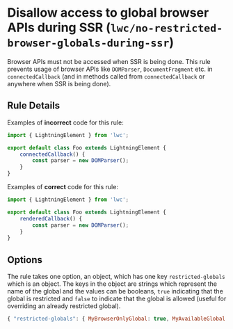 # Disallow access to global browser APIs during SSR (`lwc/no-restricted-browser-globals-during-ssr`)

Browser APIs must not be accessed when SSR is being done. This rule prevents usage of browser APIs like `DOMParser`, `DocumentFragment` etc.
in `connectedCallback` (and in methods called from `connectedCallback` or anywhere when SSR is being done).

## Rule Details

Examples of **incorrect** code for this rule:

```js
import { LightningElement } from 'lwc';

export default class Foo extends LightningElement {
    connectedCallback() {
        const parser = new DOMParser();
    }
}
```

Examples of **correct** code for this rule:

```js
import { LightningElement } from 'lwc';

export default class Foo extends LightningElement {
    renderedCallback() {
        const parser = new DOMParser();
    }
}
```

## Options

The rule takes one option, an object, which has one key `restricted-globals` which is an object. The keys in the object
are strings which represent the name of the global and the values can be booleans, `true` indicating that the global
is restricted and `false` to indicate that the global is allowed (useful for overriding an already restricted global).

```js
{ "restricted-globals": { MyBrowserOnlyGlobal: true, MyAvailableGlobal: false } }
```
